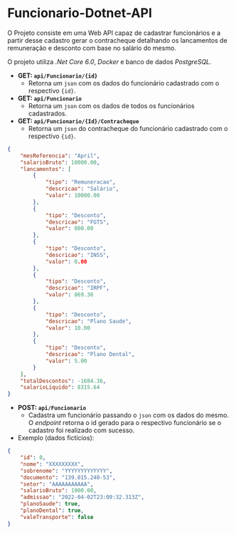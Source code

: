 # Funcionario-Dotnet-API

O Projeto consiste em uma Web API capaz de cadastrar funcionários e a partir desse cadastro gerar o contracheque detalhando os lancamentos de remuneração e desconto com base no salário do mesmo.

O projeto utiliza _.Net Core 6.0_, _Docker_ e banco de dados _PostgreSQL_. 

- **GET: `api/Funcionario/{id}`**
  - Retorna um `json` com os dados do funcionário cadastrado com o respectivo `{id}`.
- **GET: `api/Funcionario`**
  - Retorna um `json` com os dados de todos os funcionários cadastrados.
- **GET: `api/Funcionario/{Id}/Contracheque`**
  - Retorna um `json` do contracheque do funcionário cadastrado com o respectivo `{id}`.
```json
{
    "mesReferencia": "April",
    "salarioBruto": 10000.00,
    "lancamentos": [
        {
            "tipo": "Remuneracao",
            "descricao": "Salário",
            "valor": 10000.00
        },
        {
            "tipo": "Desconto",
            "descricao": "FGTS",
            "valor": 800.00
        },
        {
            "tipo": "Desconto",
            "descricao": "INSS",
            "valor": 0.00
        },
        {
            "tipo": "Desconto",
            "descricao": "IRPF",
            "valor": 869.36
        },
        {
            "tipo": "Desconto",
            "descricao": "Plano Saude",
            "valor": 10.00
        },
        {
            "tipo": "Desconto",
            "descricao": "Plano Dental",
            "valor": 5.00
        }
    ],
    "totalDescontos": -1684.36,
    "salarioLiquido": 8315.64
}
```
- **POST: `api/Funcionario`**
  - Cadastra um funcionário passando o `json` com os dados do mesmo. O _endpoint_ retorna o id gerado para o respectivo funcionário se o cadastro foi realizado com sucesso.
- Exemplo (dados fictícios):
```json
{
    "id": 0,
    "nome": "XXXXXXXXX",
    "sobrenome": "YYYYYYYYYYYYY",
    "documento": "139.015.240-53",
    "setor": "AAAAAAAAAAA",
    "salarioBruto": 1000.00,
    "admissao": "2022-04-02T23:09:32.313Z",
    "planoSaude": true,
    "planoDental": true,
    "valeTransporte": false
}
```